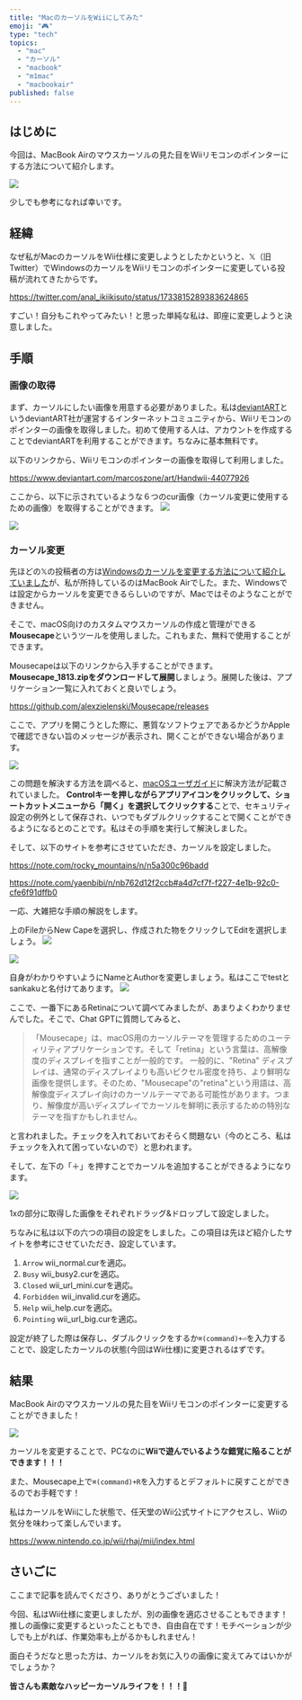 ```yaml
---
title: "MacのカーソルをWiiにしてみた"
emoji: "🎮"
type: "tech"
topics:
  - "mac"
  - "カーソル"
  - "macbook"
  - "m1mac"
  - "macbookair"
published: false
---
```


## はじめに
今回は、MacBook Airのマウスカーソルの見た目をWiiリモコンのポインターにする方法について紹介します。

![](/images/sankaku5/wii1.png)

少しでも参考になれば幸いです。

## 経緯
なぜ私がMacのカーソルをWii仕様に変更しようとしたかというと、𝕏（旧Twitter）でWindowsのカーソルをWiiリモコンのポインターに変更している投稿が流れてきたからです。

https://twitter.com/anal_ikiikisuto/status/1733815289383624865

すごい！自分もこれやってみたい！と思った単純な私は、即座に変更しようと決意しました。

## 手順

### 画像の取得

まず、カーソルにしたい画像を用意する必要がありました。私は[deviantART](https://www.deviantart.com/)というdeviantART社が運営するインターネットコミュニティから、Wiiリモコンのポインターの画像を取得しました。初めて使用する人は、アカウントを作成することでdeviantARTを利用することができます。ちなみに基本無料です。

以下のリンクから、Wiiリモコンのポインターの画像を取得して利用しました。

https://www.deviantart.com/marcoszone/art/Handwii-44077926

ここから、以下に示されているような６つのcur画像（カーソル変更に使用するための画像）を取得することができます。
![](/images/sankaku5/preview2.png)

![](/images/sankaku5/preview.jpg)

### カーソル変更

先ほどの𝕏の投稿者の方は[Windowsのカーソルを変更する方法について紹介していました](https://twitter.com/anal_ikiikisuto/status/1733830574119469193)が、私が所持しているのはMacBook Airでした。また、Windowsでは設定からカーソルを変更できるらしいのですが、Macではそのようなことができません。

そこで、macOS向けのカスタムマウスカーソルの作成と管理ができる**Mousecape**というツールを使用しました。これもまた、無料で使用することができます。

Mousecapeは以下のリンクから入手することができます。**Mousecape_1813.zipをダウンロードして展開**しましょう。展開した後は、アプリケーション一覧に入れておくと良いでしょう。

https://github.com/alexzielenski/Mousecape/releases

ここで、アプリを開こうとした際に、悪質なソフトウェアであるかどうかAppleで確認できない旨のメッセージが表示され、開くことができない場合があります。

![](/images/sankaku5/mouse1.png)

この問題を解決する方法を調べると、[macOSユーザガイド](https://support.apple.com/ja-jp/guide/mac-help/mchleab3a043/mac)に解決方法が記載されていました。
**Controlキーを押しながらアプリアイコンをクリックして、ショートカットメニューから「開く」を選択してクリックする**ことで、セキュリティ設定の例外として保存され、いつでもダブルクリックすることで開くことができるようになるとのことです。私はその手順を実行して解決しました。

そして、以下のサイトを参考にさせていただき、カーソルを設定しました。

https://note.com/rocky_mountains/n/n5a300c96badd

https://note.com/yaenbibi/n/nb762d12f2ccb#a4d7cf7f-f227-4e1b-92c0-cfe6f91dffb0

一応、大雑把な手順の解説をします。

上のFileからNew Capeを選択し、作成された物をクリックしてEditを選択しましょう。
![](/images/sankaku5/mouse2.png)

![](/images/sankaku5/mouse3.png)

自身がわかりやすいようにNameとAuthorを変更しましょう。私はここでtestとsankakuと名付けてあります。
![](/images/sankaku5/mouse4.png)

ここで、一番下にあるRetinaについて調べてみましたが、あまりよくわかりませんでした。そこで、Chat GPTに質問してみると、

> 「Mousecape」は、macOS用のカーソルテーマを管理するためのユーティリティアプリケーションです。そして「retina」という言葉は、高解像度のディスプレイを指すことが一般的です。
> 一般的に、"Retina" ディスプレイは、通常のディスプレイよりも高いピクセル密度を持ち、より鮮明な画像を提供します。そのため、"Mousecape"の"retina"という用語は、高解像度ディスプレイ向けのカーソルテーマである可能性があります。つまり、解像度が高いディスプレイでカーソルを鮮明に表示するための特別なテーマを指すかもしれません。

と言われました。チェックを入れておいておそらく問題ない（今のところ、私はチェックを入れて困っていないので）と思われます。

そして、左下の「＋」を押すことでカーソルを追加することができるようになります。

![](/images/sankaku5/wii2.png)

1xの部分に取得した画像をそれぞれドラッグ&ドロップして設定しました。

ちなみに私は以下の六つの項目の設定をしました。この項目は先ほど紹介したサイトを参考にさせていただき、設定しています。
1. `Arrow`
wii_normal.curを適応。
2. `Busy`
wii_busy2.curを適応。
3. `Closed`
wii_url_mini.curを適応。
4. `Forbidden`
wii_invalid.curを適応。
5. `Help`
wii_help.curを適応。
6. `Pointing`
wii_url_big.curを適応。

設定が終了した際は保存し、ダブルクリックをするか`⌘(command)+⏎`を入力することで、設定したカーソルの状態(今回はWii仕様)に変更されるはずです。

## 結果

MacBook Airのマウスカーソルの見た目をWiiリモコンのポインターに変更することができました！

![](/images/sankaku5/wiiresult.png)

カーソルを変更することで、PCなのに**Wiiで遊んでいるような錯覚に陥ることができます！！！**

また、Mousecape上で`⌘(command)+R`を入力するとデフォルトに戻すことができるのでお手軽です！

私はカーソルをWiiにした状態で、任天堂のWii公式サイトにアクセスし、Wiiの気分を味わって楽しんでいます。

https://www.nintendo.co.jp/wii/rhaj/mii/index.html

## さいごに
ここまで記事を読んでくださり、ありがとうございました！

今回、私はWii仕様に変更しましたが、別の画像を適応させることもできます！推しの画像に変更するといったこともでき、自由自在です！モチベーションが少しでも上がれば、作業効率も上がるかもしれません！

面白そうだなと思った方は、カーソルをお気に入りの画像に変えてみてはいかがでしょうか？

**皆さんも素敵なハッピーカーソルライフを！！！🌸**
